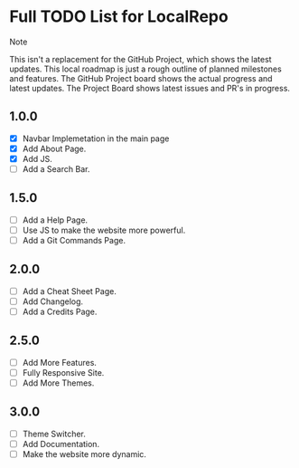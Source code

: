 # Full TODO List for LocalRepo

> [!Note]
> This isn't a replacement for the GitHub Project, which shows the latest updates.
> This local roadmap is just a rough outline of planned milestones and features.
> The GitHub Project board shows the actual progress and latest updates.
> The Project Board shows latest issues and PR's in progress.

## 1.0.0

- [x] Navbar Implemetation in the main page
- [x] Add About Page.
- [x] Add JS.
- [ ] Add a Search Bar.

## 1.5.0

- [ ] Add a Help Page.
- [ ] Use JS to make the website more powerful.
- [ ] Add a Git Commands Page.

## 2.0.0

- [ ] Add a Cheat Sheet Page.
- [ ] Add Changelog.
- [ ] Add a Credits Page.

## 2.5.0

- [ ] Add More Features.
- [ ] Fully Responsive Site.
- [ ] Add More Themes.

## 3.0.0

- [ ] Theme Switcher.
- [ ] Add Documentation.
- [ ] Make the website more dynamic.
